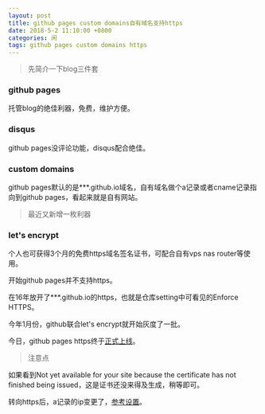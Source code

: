 ```yaml
---
layout: post
title: github pages custom domains自有域名支持https
date: 2018-5-2 11:10:00 +0800
categories: 闲
tags: github pages custom domains https
---
```


> 先简介一下blog三件套

### github pages

托管blog的绝佳利器，免费，维护方便。

### disqus

github pages没评论功能，disqus配合绝佳。

### custom domains

github pages默认的是***.github.io域名，自有域名做个a记录或者cname记录指向到github pages，看起来就是自有网站。


> 最近又新增一枚利器

### let's encrypt

个人也可获得3个月的免费https域名签名证书，可配合自有vps nas router等使用。


开始github pages并不支持https。

在16年放开了***.github.io的https，也就是仓库setting中可看见的Enforce HTTPS。

今年1月份，github联合let's encrypt就开始灰度了一批。

今日，github pages https终于[正式上线](https://blog.github.com/2018-05-01-github-pages-custom-domains-https/)。


> 注意点

如果看到Not yet available for your site because the certificate has not finished being issued，这是证书还没来得及生成，稍等即可。

转向https后，a记录的ip变更了，[参考设置](https://help.github.com/articles/setting-up-an-apex-domain/#configuring-a-records-with-your-dns-provider)。